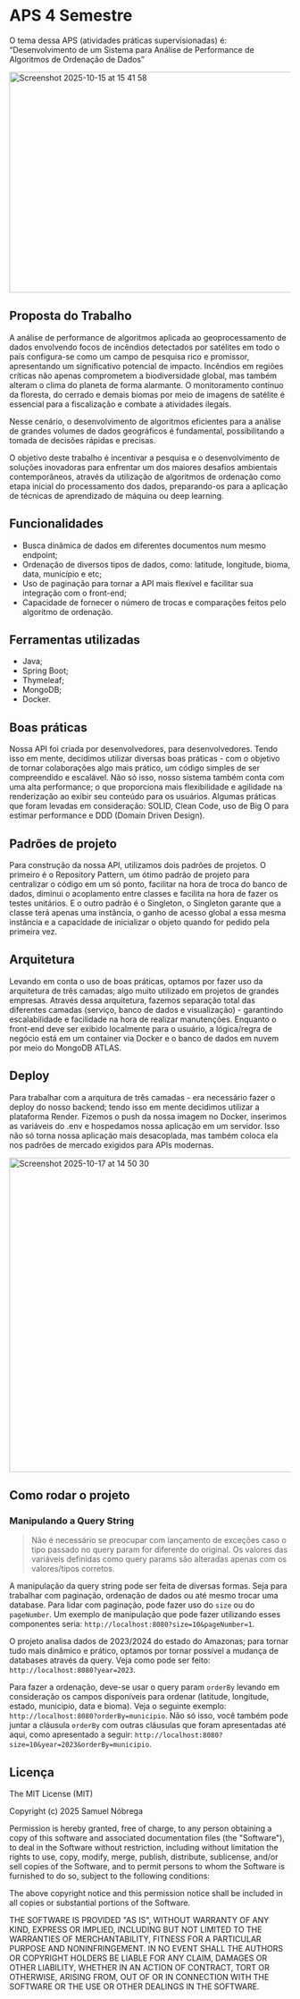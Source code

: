 # APS 4 Semestre

O tema dessa APS (atividades práticas supervisionadas) é: “Desenvolvimento de um Sistema para Análise de Performance de Algoritmos de Ordenação de Dados”

<img width="1383" height="395" alt="Screenshot 2025-10-15 at 15 41 58" src="https://github.com/user-attachments/assets/db7da764-4bc0-407b-a2aa-270c26b881bc" />

## Proposta do Trabalho

A análise de performance de algoritmos aplicada ao geoprocessamento de dados
envolvendo focos de incêndios detectados por satélites em todo o país configura-se
como um campo de pesquisa rico e promissor, apresentando um significativo potencial
de impacto. Incêndios em regiões críticas não apenas comprometem a biodiversidade
global, mas também alteram o clima do planeta de forma alarmante. O monitoramento
contínuo da floresta, do cerrado e demais biomas por meio de imagens de satélite é
essencial para a fiscalização e combate a atividades ilegais.

Nesse cenário, o desenvolvimento de algoritmos eficientes para a análise de
grandes volumes de dados geográficos é fundamental, possibilitando a tomada de
decisões rápidas e precisas.

O objetivo deste trabalho é incentivar a pesquisa e o desenvolvimento de soluções
inovadoras para enfrentar um dos maiores desafios ambientais contemporâneos,
através da utilização de algoritmos de ordenação como etapa inicial do
processamento dos dados, preparando-os para a aplicação de técnicas de
aprendizado de máquina ou deep learning.

## Funcionalidades

- Busca dinâmica de dados em diferentes documentos num mesmo endpoint;
- Ordenação de diversos tipos de dados, como: latitude, longitude, bioma, data, município e etc;
- Uso de paginação para tornar a API mais flexível e facilitar sua integração com o front-end;
- Capacidade de fornecer o número de trocas e comparações feitos pelo algoritmo de ordenação.

## Ferramentas utilizadas

- Java;
- Spring Boot;
- Thymeleaf;
- MongoDB;
- Docker.

## Boas práticas

Nossa API foi criada por desenvolvedores, para desenvolvedores. Tendo isso em mente, decidimos utilizar diversas boas práticas - com o objetivo de tornar colaborações algo mais prático, um código simples de ser compreendido e escalável.
Não só isso, nosso sistema também conta com uma alta performance; o que proporciona mais flexibilidade e agilidade na renderização ao exibir seu conteúdo para os usuários.
Algumas práticas que foram levadas em consideração: SOLID, Clean Code, uso de Big O para estimar performance e DDD (Domain Driven Design).

## Padrões de projeto

Para construção da nossa API, utilizamos dois padrões de projetos. O primeiro é o Repository Pattern, um ótimo padrão de projeto para centralizar o código em um só ponto, facilitar na hora de troca do banco de dados, 
diminui o acoplamento entre classes e facilita na hora de fazer os testes unitários. E o outro padrão é o Singleton, o Singleton garante que a classe terá apenas uma instância, o ganho de acesso global a essa mesma instância e a
capacidade de inicializar o objeto quando for pedido pela primeira vez.

## Arquitetura

Levando em conta o uso de boas práticas, optamos por fazer uso da arquitetura de três camadas; algo muito utilizado em projetos de grandes empresas.
Através dessa arquitetura, fazemos separação total das diferentes camadas (serviço, banco de dados e visualização) - garantindo escalabilidade e facilidade na hora de realizar manutenções.
Enquanto o front-end deve ser exibido localmente para o usuário, a lógica/regra de negócio está em um container via Docker e o banco de dados em nuvem por meio do MongoDB ATLAS.

## Deploy

Para trabalhar com a arquitura de três camadas - era necessário fazer o deploy do nosso backend; tendo isso em mente decidimos utilizar a plataforma Render.
Fizemos o push da nossa imagem no Docker, inserimos as variáveis do .env e hospedamos nossa aplicação em um servidor. Isso não só torna nossa aplicação mais desacoplada, mas também coloca ela nos padrões de mercado exigidos para APIs modernas.

<img width="1079" height="563" alt="Screenshot 2025-10-17 at 14 50 30" src="https://github.com/user-attachments/assets/59eb4634-3275-45ab-ba59-16e6e7b59218" />

## Como rodar o projeto

### Manipulando a Query String

> Não é necessário se preocupar com lançamento de exceções caso o tipo passado no query param for diferente do original. Os valores das variáveis definidas como query params são alteradas apenas com os valores/tipos corretos. 

A manipulação da query string pode ser feita de diversas formas. Seja para trabalhar com paginação, ordenação de dados ou até mesmo trocar uma database. Para lidar com paginação, pode fazer uso do ``size`` ou do ``pageNumber``. Um exemplo de manipulação que pode fazer utilizando esses componentes seria: ```http://localhost:8080?size=10&pageNumber=1```.

O projeto analisa dados de 2023/2024 do estado do Amazonas; para tornar tudo mais dinâmico e prático, optamos por tornar possível a mudança de databases através da query. Veja como pode ser feito: ```http://localhost:8080?year=2023```.

Para fazer a ordenação, deve-se usar o query param ``orderBy`` levando em consideração os campos disponíveis para ordenar (latitude, longitude, estado, municipio, data e bioma).
Veja o seguinte exemplo: ``http://localhost:8080?orderBy=municipio``. Não só isso, você também pode juntar a cláusula ``orderBy`` com outras cláusulas que foram apresentadas até aqui, como apresentado a seguir: ``http://localhost:8080?size=10&year=2023&orderBy=municipio``.

## Licença

The MIT License (MIT)

Copyright (c) 2025 Samuel Nóbrega

Permission is hereby granted, free of charge, to any person obtaining a copy of this software and associated documentation files (the "Software"), to deal in the Software without restriction, including without limitation the rights to use, copy, modify, merge, publish, distribute, sublicense, and/or sell copies of the Software, and to permit persons to whom the Software is furnished to do so, subject to the following conditions:

The above copyright notice and this permission notice shall be included in all copies or substantial portions of the Software.

THE SOFTWARE IS PROVIDED "AS IS", WITHOUT WARRANTY OF ANY KIND, EXPRESS OR IMPLIED, INCLUDING BUT NOT LIMITED TO THE WARRANTIES OF MERCHANTABILITY, FITNESS FOR A PARTICULAR PURPOSE AND NONINFRINGEMENT. IN NO EVENT SHALL THE AUTHORS OR COPYRIGHT HOLDERS BE LIABLE FOR ANY CLAIM, DAMAGES OR OTHER LIABILITY, WHETHER IN AN ACTION OF CONTRACT, TORT OR OTHERWISE, ARISING FROM, OUT OF OR IN CONNECTION WITH THE SOFTWARE OR THE USE OR OTHER DEALINGS IN THE SOFTWARE.


